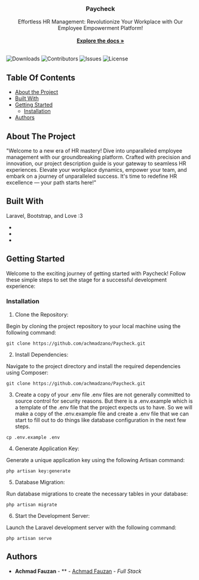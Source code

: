 <br/>
<p align="center">
<!--   <a href="https://github.com/achmadzano/Paycheck">
    <img src="" alt="Logo" width="80" height="80"> -->
  </a>

  <h3 align="center">Paycheck</h3>

  <p align="center">
    Effortless HR Management: Revolutionize Your Workplace with Our Employee Empowerment Platform!
    <br/>
    <br/>
    <a href="https://github.com/achmadzano/Paycheck"><strong>Explore the docs »</strong></a>
    <br/>
    <br/>
  </p>
</p>

![Downloads](https://img.shields.io/github/downloads/achmadzano/Paycheck/total) ![Contributors](https://img.shields.io/github/contributors/achmadzano/Paycheck?color=dark-green) ![Issues](https://img.shields.io/github/issues/achmadzano/Paycheck) ![License](https://img.shields.io/github/license/achmadzano/Paycheck) 

## Table Of Contents

* [About the Project](#about-the-project)
* [Built With](#built-with)
* [Getting Started](#getting-started)
  * [Installation](#installation)
* [Authors](#authors)


## About The Project

"Welcome to a new era of HR mastery! Dive into unparalleled employee management with our groundbreaking platform. Crafted with precision and innovation, our project description guide is your gateway to seamless HR experiences. Elevate your workplace dynamics, empower your team, and embark on a journey of unparalleled success. It's time to redefine HR excellence — your path starts here!"

## Built With

Laravel, Bootstrap, and Love :3

* []()
* []()
* []()

## Getting Started

Welcome to the exciting journey of getting started with Paycheck! Follow these simple steps to set the stage for a successful development experience:

### Installation

1. Clone the Repository:

Begin by cloning the project repository to your local machine using the following command:
```
git clone https://github.com/achmadzano/Paycheck.git
```
2. Install Dependencies:

Navigate to the project directory and install the required dependencies using Composer:
```
git clone https://github.com/achmadzano/Paycheck.git
```
3. Create a copy of your .env file
.env files are not generally committed to source control for security reasons. But there is a .env.example which is a template of the .env file that the project expects us to have. So we will make a copy of the .env.example file and create a .env file that we can start to fill out to do things like database configuration in the next few steps.
```
cp .env.example .env
```
4. Generate Application Key:

Generate a unique application key using the following Artisan command:
```
php artisan key:generate
```
5. Database Migration:

Run database migrations to create the necessary tables in your database:
```
php artisan migrate
```
6. Start the Development Server:

Launch the Laravel development server with the following command:
```
php artisan serve
```
## Authors

* **Achmad Fauzan** - ** - [Achmad Fauzan](https://github.com/achmadzano) - *Full Stack*
